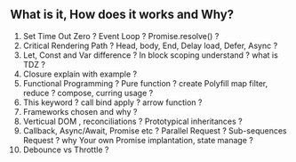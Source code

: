 ## What is it, How does it works and Why?

1. Set Time Out Zero ? Event Loop ? Promise.resolve() ?
2. Critical Rendering Path ? Head, body, End, Delay load, Defer, Async ?
3. Let, Const and Var difference ? In block scoping understand ? what is TDZ ?
4. Closure explain with example ?
5. Functional Programming ? Pure function ? create Polyfill map filter, reduce ? compose, curring usage ?
6. This keyword ? call bind apply ? arrow function ?
7. Frameworks chosen and why ? 
8. Verticual DOM , reconciliations ? Prototypical inheritances ?
9. Callback, Async/Await, Promise etc ? Parallel Request ? Sub-sequences Request ? why Your own Promise implantation, state manage ?
10. Debounce vs Throttle ? 